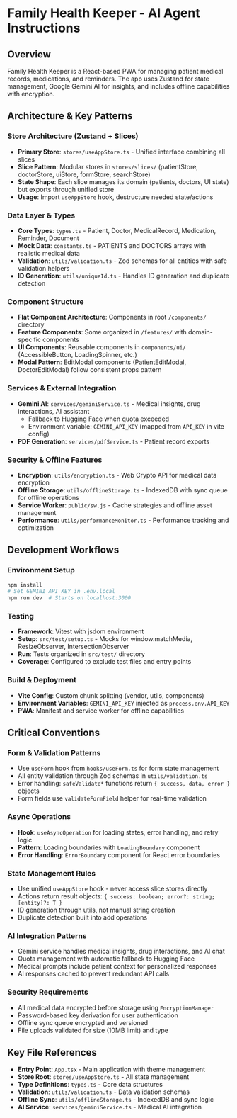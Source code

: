 # Family Health Keeper - AI Agent Instructions

## Overview
Family Health Keeper is a React-based PWA for managing patient medical records, medications, and reminders. The app uses Zustand for state management, Google Gemini AI for insights, and includes offline capabilities with encryption.

## Architecture & Key Patterns

### Store Architecture (Zustand + Slices)
- **Primary Store**: `stores/useAppStore.ts` - Unified interface combining all slices
- **Slice Pattern**: Modular stores in `stores/slices/` (patientStore, doctorStore, uiStore, formStore, searchStore)
- **State Shape**: Each slice manages its domain (patients, doctors, UI state) but exports through unified store
- **Usage**: Import `useAppStore` hook, destructure needed state/actions

### Data Layer & Types
- **Core Types**: `types.ts` - Patient, Doctor, MedicalRecord, Medication, Reminder, Document
- **Mock Data**: `constants.ts` - PATIENTS and DOCTORS arrays with realistic medical data
- **Validation**: `utils/validation.ts` - Zod schemas for all entities with safe validation helpers
- **ID Generation**: `utils/uniqueId.ts` - Handles ID generation and duplicate detection

### Component Structure
- **Flat Component Architecture**: Components in root `/components/` directory
- **Feature Components**: Some organized in `/features/` with domain-specific components
- **UI Components**: Reusable components in `components/ui/` (AccessibleButton, LoadingSpinner, etc.)
- **Modal Pattern**: EditModal components (PatientEditModal, DoctorEditModal) follow consistent props pattern

### Services & External Integration
- **Gemini AI**: `services/geminiService.ts` - Medical insights, drug interactions, AI assistant
  - Fallback to Hugging Face when quota exceeded
  - Environment variable: `GEMINI_API_KEY` (mapped from `API_KEY` in vite config)
- **PDF Generation**: `services/pdfService.ts` - Patient record exports

### Security & Offline Features
- **Encryption**: `utils/encryption.ts` - Web Crypto API for medical data encryption
- **Offline Storage**: `utils/offlineStorage.ts` - IndexedDB with sync queue for offline operations
- **Service Worker**: `public/sw.js` - Cache strategies and offline asset management
- **Performance**: `utils/performanceMonitor.ts` - Performance tracking and optimization

## Development Workflows

### Environment Setup
```bash
npm install
# Set GEMINI_API_KEY in .env.local
npm run dev  # Starts on localhost:3000
```

### Testing
- **Framework**: Vitest with jsdom environment
- **Setup**: `src/test/setup.ts` - Mocks for window.matchMedia, ResizeObserver, IntersectionObserver
- **Run**: Tests organized in `src/test/` directory
- **Coverage**: Configured to exclude test files and entry points

### Build & Deployment
- **Vite Config**: Custom chunk splitting (vendor, utils, components)
- **Environment Variables**: `GEMINI_API_KEY` injected as `process.env.API_KEY`
- **PWA**: Manifest and service worker for offline capabilities

## Critical Conventions

### Form & Validation Patterns
- Use `useForm` hook from `hooks/useForm.ts` for form state management
- All entity validation through Zod schemas in `utils/validation.ts`
- Error handling: `safeValidate*` functions return `{ success, data, error }` objects
- Form fields use `validateFormField` helper for real-time validation

### Async Operations
- **Hook**: `useAsyncOperation` for loading states, error handling, and retry logic
- **Pattern**: Loading boundaries with `LoadingBoundary` component
- **Error Handling**: `ErrorBoundary` component for React error boundaries

### State Management Rules
- Use unified `useAppStore` hook - never access slice stores directly
- Actions return result objects: `{ success: boolean; error?: string; [entity]?: T }`
- ID generation through utils, not manual string creation
- Duplicate detection built into add operations

### AI Integration Patterns
- Gemini service handles medical insights, drug interactions, and AI chat
- Quota management with automatic fallback to Hugging Face
- Medical prompts include patient context for personalized responses
- AI responses cached to prevent redundant API calls

### Security Requirements
- All medical data encrypted before storage using `EncryptionManager`
- Password-based key derivation for user authentication
- Offline sync queue encrypted and versioned
- File uploads validated for size (10MB limit) and type

## Key File References
- **Entry Point**: `App.tsx` - Main application with theme management
- **Store Root**: `stores/useAppStore.ts` - All state management
- **Type Definitions**: `types.ts` - Core data structures
- **Validation**: `utils/validation.ts` - Data validation schemas
- **Offline Sync**: `utils/offlineStorage.ts` - IndexedDB and sync logic
- **AI Service**: `services/geminiService.ts` - Medical AI integration